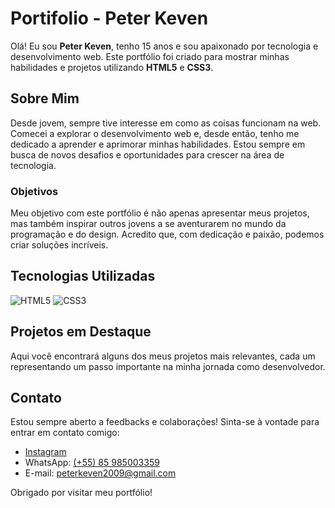 # Portifolio - Peter Keven

Olá! Eu sou **Peter Keven**, tenho 15 anos e sou apaixonado por tecnologia e desenvolvimento web. Este portfólio foi criado para mostrar minhas habilidades e projetos utilizando **HTML5** e **CSS3**.

## Sobre Mim

Desde jovem, sempre tive interesse em como as coisas funcionam na web. Comecei a explorar o desenvolvimento web e, desde então, tenho me dedicado a aprender e aprimorar minhas habilidades. Estou sempre em busca de novos desafios e oportunidades para crescer na área de tecnologia.

### Objetivos

Meu objetivo com este portfólio é não apenas apresentar meus projetos, mas também inspirar outros jovens a se aventurarem no mundo da programação e do design. Acredito que, com dedicação e paixão, podemos criar soluções incríveis.

## Tecnologias Utilizadas

![HTML5](https://img.shields.io/badge/HTML5-E34F26?style=for-the-badge&logo=html5&logoColor=ffffff)
![CSS3](https://img.shields.io/badge/CSS3-1572B6?style=for-the-badge&logo=css3&logoColor=ffffff)

## Projetos em Destaque

Aqui você encontrará alguns dos meus projetos mais relevantes, cada um representando um passo importante na minha jornada como desenvolvedor.

## Contato

Estou sempre aberto a feedbacks e colaborações! Sinta-se à vontade para entrar em contato comigo:

- [Instagram](https://www.instagram.com/peter_keven2009)
- WhatsApp: [(+55) 85 985003359](https://wa.me/5585985003359)
- E-mail: peterkeven2009@gmail.com

Obrigado por visitar meu portfólio!
